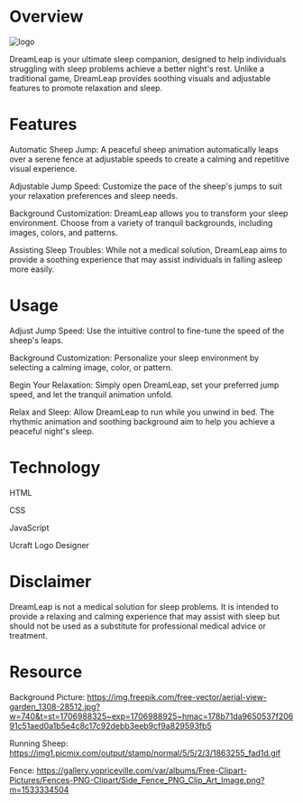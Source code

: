 # Overview
![logo](https://github.com/jiamliu/dreamleap/assets/139939637/23459be8-b4f8-4ac8-bbe8-bb563585c692)

DreamLeap is your ultimate sleep companion, designed to help individuals struggling with sleep problems achieve a better night's rest. Unlike a traditional game, DreamLeap provides soothing visuals and adjustable features to promote relaxation and sleep.

# Features
Automatic Sheep Jump: A peaceful sheep animation automatically leaps over a serene fence at adjustable speeds to create a calming and repetitive visual experience.

Adjustable Jump Speed: Customize the pace of the sheep's jumps to suit your relaxation preferences and sleep needs.

Background Customization: DreamLeap allows you to transform your sleep environment. Choose from a variety of tranquil backgrounds, including images, colors, and patterns.

Assisting Sleep Troubles: While not a medical solution, DreamLeap aims to provide a soothing experience that may assist individuals in falling asleep more easily.

# Usage
Adjust Jump Speed: Use the intuitive control to fine-tune the speed of the sheep's leaps.

Background Customization: Personalize your sleep environment by selecting a calming image, color, or pattern.

Begin Your Relaxation: Simply open DreamLeap, set your preferred jump speed, and let the tranquil animation unfold.

Relax and Sleep: Allow DreamLeap to run while you unwind in bed. The rhythmic animation and soothing background aim to help you achieve a peaceful night's sleep.

# Technology
HTML

CSS

JavaScript

Ucraft Logo Designer

# Disclaimer
DreamLeap is not a medical solution for sleep problems. It is intended to provide a relaxing and calming experience that may assist with sleep but should not be used as a substitute for professional medical advice or treatment.

# Resource
Background Picture: https://img.freepik.com/free-vector/aerial-view-garden_1308-28512.jpg?w=740&t=st=1706988325~exp=1706988925~hmac=178b71da9650537f20691c51aed0a1b5e4c8c17c92debb3eeb9cf9a829593fb5

Running Sheep: https://img1.picmix.com/output/stamp/normal/5/5/2/3/1863255_fad1d.gif

Fence: https://gallery.yopriceville.com/var/albums/Free-Clipart-Pictures/Fences-PNG-Clipart/Side_Fence_PNG_Clip_Art_Image.png?m=1533334504

